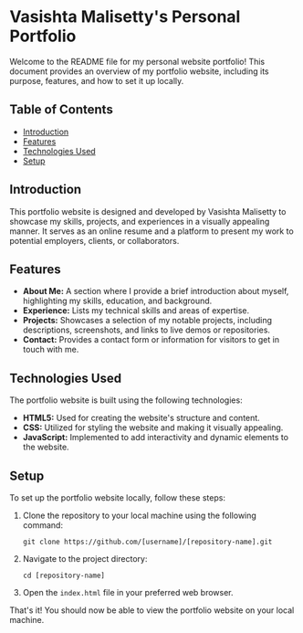 # Vasishta Malisetty's Personal Portfolio

Welcome to the README file for my personal website portfolio! This document provides an overview of my portfolio website, including its purpose, features, and how to set it up locally.

## Table of Contents

- [Introduction](#introduction)
- [Features](#features)
- [Technologies Used](#technologies-used)
- [Setup](#setup)
  
## Introduction

This portfolio website is designed and developed by Vasishta Malisetty to showcase my skills, projects, and experiences in a visually appealing manner. It serves as an online resume and a platform to present my work to potential employers, clients, or collaborators.

## Features

- **About Me:** A section where I provide a brief introduction about myself, highlighting my skills, education, and background.
- **Experience:** Lists my technical skills and areas of expertise.
- **Projects:** Showcases a selection of my notable projects, including descriptions, screenshots, and links to live demos or repositories.
- **Contact:** Provides a contact form or information for visitors to get in touch with me.

## Technologies Used

The portfolio website is built using the following technologies:

- **HTML5:** Used for creating the website's structure and content.
- **CSS:** Utilized for styling the website and making it visually appealing.
- **JavaScript:** Implemented to add interactivity and dynamic elements to the website.

## Setup

To set up the portfolio website locally, follow these steps:

1. Clone the repository to your local machine using the following command:

   ```
   git clone https://github.com/[username]/[repository-name].git
   ```

2. Navigate to the project directory:

   ```
   cd [repository-name]
   ```

3. Open the `index.html` file in your preferred web browser.

That's it! You should now be able to view the portfolio website on your local machine.
